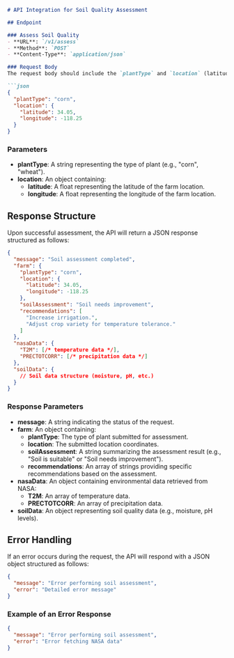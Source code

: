 ```markdown
# API Integration for Soil Quality Assessment

## Endpoint

### Assess Soil Quality
- **URL**: `/v1/assess`
- **Method**: `POST`
- **Content-Type**: `application/json`

### Request Body
The request body should include the `plantType` and `location` (latitude and longitude) as follows:

```json
{
  "plantType": "corn",
  "location": {
    "latitude": 34.05,
    "longitude": -118.25
  }
}
```

### Parameters
- **plantType**: A string representing the type of plant (e.g., "corn", "wheat").
- **location**: An object containing:
  - **latitude**: A float representing the latitude of the farm location.
  - **longitude**: A float representing the longitude of the farm location.

## Response Structure
Upon successful assessment, the API will return a JSON response structured as follows:

```json
{
  "message": "Soil assessment completed",
  "farm": {
    "plantType": "corn",
    "location": {
      "latitude": 34.05,
      "longitude": -118.25
    },
    "soilAssessment": "Soil needs improvement",
    "recommendations": [
      "Increase irrigation.",
      "Adjust crop variety for temperature tolerance."
    ]
  },
  "nasaData": {
    "T2M": [/* temperature data */],
    "PRECTOTCORR": [/* precipitation data */]
  },
  "soilData": {
    // Soil data structure (moisture, pH, etc.)
  }
}
```

### Response Parameters
- **message**: A string indicating the status of the request.
- **farm**: An object containing:
  - **plantType**: The type of plant submitted for assessment.
  - **location**: The submitted location coordinates.
  - **soilAssessment**: A string summarizing the assessment result (e.g., "Soil is suitable" or "Soil needs improvement").
  - **recommendations**: An array of strings providing specific recommendations based on the assessment.
- **nasaData**: An object containing environmental data retrieved from NASA:
  - **T2M**: An array of temperature data.
  - **PRECTOTCORR**: An array of precipitation data.
- **soilData**: An object representing soil quality data (e.g., moisture, pH levels).

## Error Handling
If an error occurs during the request, the API will respond with a JSON object structured as follows:

```json
{
  "message": "Error performing soil assessment",
  "error": "Detailed error message"
}
```

### Example of an Error Response
```json
{
  "message": "Error performing soil assessment",
  "error": "Error fetching NASA data"
}
```
```
